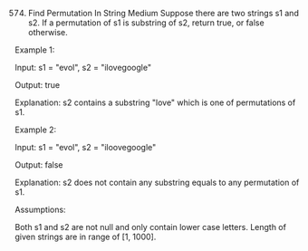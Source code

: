 574. Find Permutation In String
Medium
Suppose there are two strings s1 and s2. If a permutation of s1 is substring of s2, return true, or false otherwise.

Example 1:

Input: s1 = "evol", s2 = "ilovegoogle"

Output: true

Explanation: s2 contains a substring "love" which is one of permutations of s1.

Example 2:

Input: s1 = "evol", s2 = "iloovegoogle"

Output: false

Explanation: s2 does not contain any substring equals to any permutation of s1.



Assumptions:

Both s1 and s2 are not null and only contain lower case letters.
Length of given strings are in range of [1, 1000].
